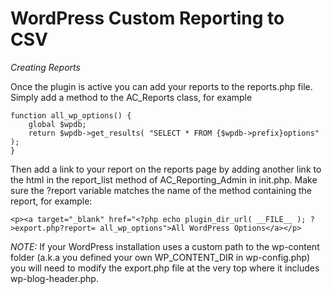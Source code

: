 WordPress Custom Reporting to CSV
=============

*Creating Reports*

Once the plugin is active you can add your reports to the reports.php file. Simply add a method to the AC_Reports class, for example

```
function all_wp_options() {
	global $wpdb;
	return $wpdb->get_results( "SELECT * FROM {$wpdb->prefix}options" );
}
```

Then add a link to your report on the reports page by adding another link to the html in the report_list method of AC_Reporting_Admin in init.php. Make sure the ?report variable matches the name of the method containing the report, for example:

```
<p><a target="_blank" href="<?php echo plugin_dir_url( __FILE__ ); ?>export.php?report= all_wp_options">All WordPress Options</a></p>
```

*NOTE:* If your WordPress installation uses a custom path to the wp-content folder (a.k.a you defined your own WP_CONTENT_DIR in wp-config.php) you will need to modify the export.php file at the very top where it includes wp-blog-header.php.
